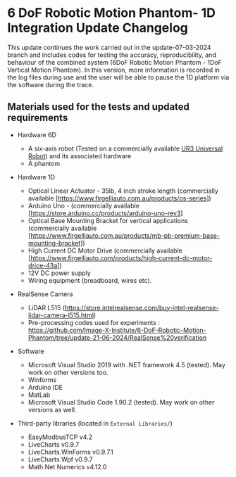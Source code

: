# 6 DoF Robotic Motion Phantom- 1D Integration Update Changelog

This update continues the work carried out in the update-07-03-2024 branch and includes codes for testing the accuracy, reproducibility, and behaviour of the combined system (6DoF Robotic Motion Phantom - 1DoF Vertical 
Motion Phantom). In this version, more information is recorded in the log files during use and the user will be able to pause the 1D platform via the software during the trace. 


## Materials used for the tests and updated requirements
    
  * Hardware 6D
     - A six-axis robot (Tested on a commercially available [UR3 Universal Robot](https://www.universal-robots.com/products/ur3-robot/)) and its associated hardware
     - A phantom
  * Hardware 1D
    - Optical Linear Actuator - 35lb, 4 inch stroke length (commercially available [https://www.firgelliauto.com.au/products/os-series])
    - Arduino Uno - (commercially available [https://store.arduino.cc/products/arduino-uno-rev3]
    - Optical Base Mounting Bracket for vertical applications (commercially available [https://www.firgelliauto.com.au/products/mb-pb-premium-base-mounting-bracket])
    - High Current DC Motor Drive (commercially available [https://www.firgelliauto.com/products/high-current-dc-motor-drice-43a])
    - 12V DC power supply
    - Wiring equipment (breadboard, wires etc).
  * RealSense Camera
    - LiDAR L515 (https://store.intelrealsense.com/buy-intel-realsense-lidar-camera-l515.html)
    - Pre-processing codes used for experiments : https://github.com/Image-X-Institute/6-DoF-Robotic-Motion-Phantom/tree/update-21-06-2024/RealSense%20verification
  
  * Software 
     - Microsoft Visual Studio 2019 with .NET framework 4.5 (tested). May work on other versions too.  
     - Winforms
     - Arduino IDE
     - MatLab
     - Microsoft Visual Studio Code 1.90.2 (tested). May work on other versions as well. 
  
  * Third-party libraries (located in `External Libraries/`)
     - EasyModbusTCP v4.2
     - LiveCharts v0.9.7
     - LiveCharts.WinForms v0.9.7.1
     - LiveCharts.Wpf v0.9.7
     - Math.Net Numerics v4.12.0

     
